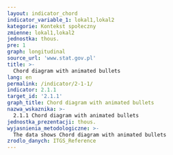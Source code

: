 ```yaml
---
layout: indicator_chord
indicator_variable_1: lokal1,lokal2
kategorie: Kontekst społeczny
zmienne: lokal1,lokal2
jednostka: thous.
pre: 1
graph: longitudinal
source_url: 'www.stat.gov.pl'
title: >-
  Chord diagram with animated bullets
lang: en
permalink: /indicator/2-1-1/
indicator: 2.1.1
target_id: '2.1.1'
graph_title: Chord diagram with animated bullets
nazwa_wskaznika: >-
  2.1.1 Chord diagram with animated bullets
jednostka_prezentacji: thous.
wyjasnienia_metodologiczne: >-
  The data shows Chord diagram with animated bullets
zrodlo_danych: ITGS_Reference
---
```

